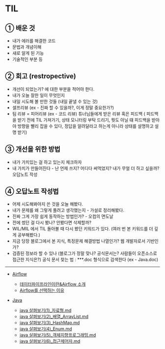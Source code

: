 # TIL

## ① 배운 것

- 내가 에러를 해결한 코드
- 문법과 개념이해
- 새로 알게 된 기능
- 기술적인 부분 등

## ② 회고 (restropective)

- 개선이 되었는가? 에 대한 부분을 적어야 한다.
- 내가 오늘 잘한 일이 무엇인지
- 내일 시도해 볼 만한 것들 (내일 끝낼 수 있는 것)
- 셀프리뷰 (ex - 진짜 할 수 있을까?, 이게 정말 중요한가?)
- 팀 리뷰 = 피어리뷰 (ex - 코드 리뷰)
튜너님들에게 받은 리뷰 혹은 피드백 ( 피드백을 받기 전에 TIL 가져가기, 상태 모니터링 부탁 드리기, 뭣도 아닐 떄 피드백을 받아야 방향을 빨리 잡을 수 있다, 정답을 알려달라고 하는게 아니라 상태를 설명하고 설명 받기)

## ③ 개선을 위한 방법

- 내가 가치있는 걸 하고 있는지 체크하자
- 내 가치가 만들어진다 - 난 언제 쓰지? 어디다 써먹었지? 내가 무얼 더 하고 싶을까?
오답노트 작성

## ④ 오답노트 작성법

- 어제 시도해봐야지 쓴 것을 오늘 해봤다.
- 내가 문제를 왜 그렇게 풀려고 생각했는지 - 가설로 정리해봤다.
- 진짜 그게 가장 쉽게 동작하는 방법인가? - 오컴의 면도날
- 전에 썼던 걸 다시 봤나? 안봤다면 삭제할까?
- WIL/MIL 에서 TIL 돌아볼 때 다시 봤던 키워드가 있다. (여러 번 본 키워드를 더 깊게 공부해봤다.)
- 지금 당장 블로그에서 본 지식, 특정문제 해결방법 나열인가? 웹 개발자로서 기반인가?
- 검증된 정보라 할 수 있나 (블로그가 정말 맞나? 공식문서는? 사람들이 오픈소스로 접근한 지식은?)
공식 문서 찾는 법 : ***.doc 형식으로 검색한다 (ex - Java.doc)


---
- [Airflow](https://github.com/ioshe/TIL/tree/main/airflow)
    - [데이터파이프라인이란&Airflow 소개](https://github.com/ioshe/TIL/blob/main/airflow/airflow%20%EC%82%B4%ED%8E%B4%EB%B3%B4%EA%B8%B0(1)_%EB%8D%B0%EC%9D%B4%ED%84%B0%ED%8C%8C%EC%9D%B4%ED%94%84%EB%9D%BC%EC%9D%B8%EC%9D%B4%EB%9E%80%26Airflow%20%EC%86%8C%EA%B0%9C.md)
    - [Airflow를 선택하는 이유](https://github.com/ioshe/TIL/blob/main/airflow/airflow%20%EC%82%B4%ED%8E%B4%EB%B3%B4%EA%B8%B0(2)_Airflow%EB%A5%BC%20%EC%84%A0%ED%83%9D%ED%95%98%EB%8A%94%20%EC%9D%B4%EC%9C%A0.md)

- [Java](https://github.com/ioshe/TIL/tree/main/Java)
    - [java 살펴보기(1)_자료형.md](https://github.com/ioshe/TIL/blob/main/Java/java%20%EC%82%B4%ED%8E%B4%EB%B3%B4%EA%B8%B0(1)_%EC%9E%90%EB%A3%8C%ED%98%95.md)
    - [java 살펴보기(2)_배열_ArrayList.md](https://github.com/ioshe/TIL/blob/main/Java/java%20%EC%82%B4%ED%8E%B4%EB%B3%B4%EA%B8%B0(2)_%EB%B0%B0%EC%97%B4_ArrayList.md)
    - [java 살펴보기(3)_HashMap.md](https://github.com/ioshe/TIL/blob/main/Java/java%20%EC%82%B4%ED%8E%B4%EB%B3%B4%EA%B8%B0(3)_HashMap.md)
    - [java 살펴보기(4)_Enum.md](https://github.com/ioshe/TIL/blob/main/Java/java%20%EC%82%B4%ED%8E%B4%EB%B3%B4%EA%B8%B0(4)_Enum.md)
    - [java 살펴보기(5)_객체지향프로그래밍.md](https://github.com/ioshe/TIL/blob/main/Java/java%20%EC%82%B4%ED%8E%B4%EB%B3%B4%EA%B8%B0(5)_%EA%B0%9D%EC%B2%B4%EC%A7%80%ED%96%A5%ED%94%84%EB%A1%9C%EA%B7%B8%EB%9E%98%EB%B0%8D.md)
    - [java 살펴보기(6)_접근제어자.md](https://github.com/ioshe/TIL/blob/main/Java/java%20%EC%82%B4%ED%8E%B4%EB%B3%B4%EA%B8%B0(6)_%EC%A0%91%EA%B7%BC%EC%A0%9C%EC%96%B4%EC%9E%90.md)